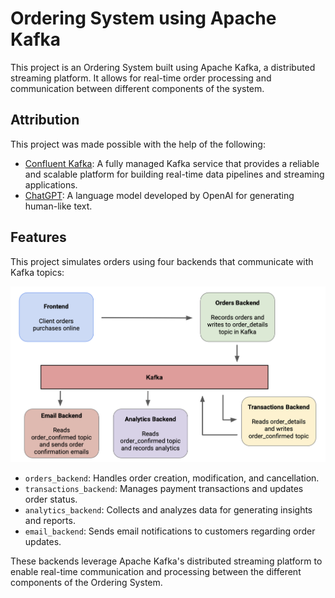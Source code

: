 # Ordering System using Apache Kafka

This project is an Ordering System built using Apache Kafka, a distributed streaming platform. It allows for real-time order processing and communication between different components of the system.

## Attribution

This project was made possible with the help of the following:

- [Confluent Kafka](https://www.confluent.io/): A fully managed Kafka service that provides a reliable and scalable platform for building real-time data pipelines and streaming applications.
- [ChatGPT](https://github.com/openai/chatgpt): A language model developed by OpenAI for generating human-like text.

## Features

This project simulates orders using four backends that communicate with Kafka topics:

![Image Description](design.png)

- `orders_backend`: Handles order creation, modification, and cancellation.
- `transactions_backend`: Manages payment transactions and updates order status.
- `analytics_backend`: Collects and analyzes data for generating insights and reports.
- `email_backend`: Sends email notifications to customers regarding order updates.

These backends leverage Apache Kafka's distributed streaming platform to enable real-time communication and processing between the different components of the Ordering System.
